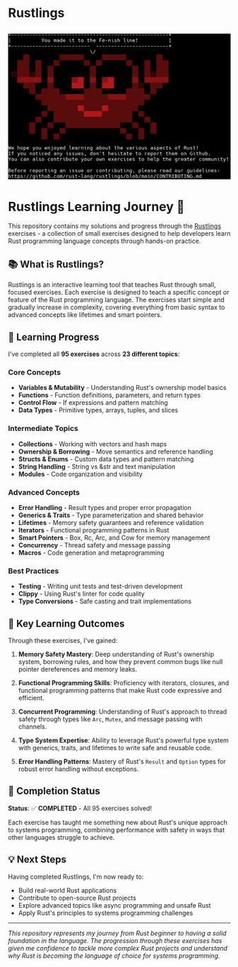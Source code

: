 # Rustlings

![alt text](image.png)
--
# Rustlings Learning Journey 🦀

This repository contains my solutions and progress through the [Rustlings](https://github.com/rust-lang/rustlings) exercises - a collection of small exercises designed to help developers learn Rust programming language concepts through hands-on practice.

## 📚 What is Rustlings?

Rustlings is an interactive learning tool that teaches Rust through small, focused exercises. Each exercise is designed to teach a specific concept or feature of the Rust programming language. The exercises start simple and gradually increase in complexity, covering everything from basic syntax to advanced concepts like lifetimes and smart pointers.

## 🎯 Learning Progress

I've completed all **95 exercises** across **23 different topics**:

### Core Concepts
- **Variables & Mutability** - Understanding Rust's ownership model basics
- **Functions** - Function definitions, parameters, and return types
- **Control Flow** - If expressions and pattern matching
- **Data Types** - Primitive types, arrays, tuples, and slices

### Intermediate Topics
- **Collections** - Working with vectors and hash maps
- **Ownership & Borrowing** - Move semantics and reference handling
- **Structs & Enums** - Custom data types and pattern matching
- **String Handling** - String vs &str and text manipulation
- **Modules** - Code organization and visibility

### Advanced Concepts
- **Error Handling** - Result types and proper error propagation
- **Generics & Traits** - Type parameterization and shared behavior
- **Lifetimes** - Memory safety guarantees and reference validation
- **Iterators** - Functional programming patterns in Rust
- **Smart Pointers** - Box, Rc, Arc, and Cow for memory management
- **Concurrency** - Thread safety and message passing
- **Macros** - Code generation and metaprogramming

### Best Practices
- **Testing** - Writing unit tests and test-driven development
- **Clippy** - Using Rust's linter for code quality
- **Type Conversions** - Safe casting and trait implementations

## 🚀 Key Learning Outcomes

Through these exercises, I've gained:

1. **Memory Safety Mastery**: Deep understanding of Rust's ownership system, borrowing rules, and how they prevent common bugs like null pointer dereferences and memory leaks.

2. **Functional Programming Skills**: Proficiency with iterators, closures, and functional programming patterns that make Rust code expressive and efficient.

3. **Concurrent Programming**: Understanding of Rust's approach to thread safety through types like `Arc`, `Mutex`, and message passing with channels.

4. **Type System Expertise**: Ability to leverage Rust's powerful type system with generics, traits, and lifetimes to write safe and reusable code.

5. **Error Handling Patterns**: Mastery of Rust's `Result` and `Option` types for robust error handling without exceptions.

## 🎉 Completion Status

**Status**: ✅ **COMPLETED** - All 95 exercises solved!

Each exercise has taught me something new about Rust's unique approach to systems programming, combining performance with safety in ways that other languages struggle to achieve.

## 💡 Next Steps

Having completed Rustlings, I'm now ready to:
- Build real-world Rust applications
- Contribute to open-source Rust projects
- Explore advanced topics like async programming and unsafe Rust
- Apply Rust's principles to systems programming challenges

---

*This repository represents my journey from Rust beginner to having a solid foundation in the language. The progression through these exercises has given me confidence to tackle more complex Rust projects and understand why Rust is becoming the language of choice for systems programming.*
